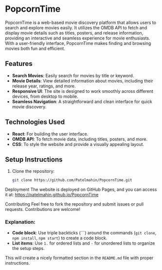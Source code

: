 # PopcornTime

PopcornTime is a web-based movie discovery platform that allows users to search and explore movies easily. It utilizes the OMDB API to fetch and display movie details such as titles, posters, and release information, providing an interactive and seamless experience for movie enthusiasts. With a user-friendly interface, PopcornTime makes finding and browsing movies both fun and efficient.

## Features
- **Search Movies**: Easily search for movies by title or keyword.
- **Movie Details**: View detailed information about movies, including their release year, ratings, and more.
- **Responsive UI**: The site is designed to work smoothly across different devices, from desktop to mobile.
- **Seamless Navigation**: A straightforward and clean interface for quick movie discovery.

## Technologies Used
- **React**: For building the user interface.
- **OMDB API**: To fetch movie data, including titles, posters, and more.
- **CSS**: To style the website and provide a visually appealing layout.

## Setup Instructions

1. Clone the repository:
   ```bash
   git clone https://github.com/Patelmahin/PopcornTime.git

Deployment
The website is deployed on GitHub Pages, and you can access it at: https://patelmahin.github.io/PopcornTime

Contributing
Feel free to fork the repository and submit issues or pull requests. Contributions are welcome!

### Explanation:
- **Code block**: Use triple backticks (\```) around the commands (`git clone`, `npm install`, `npm start`) to create a code block.
- **List items**: Use `1.` for ordered lists and `-` for unordered lists to organize the setup steps.

This will create a nicely formatted section in the `README.md` file with proper instructions.
